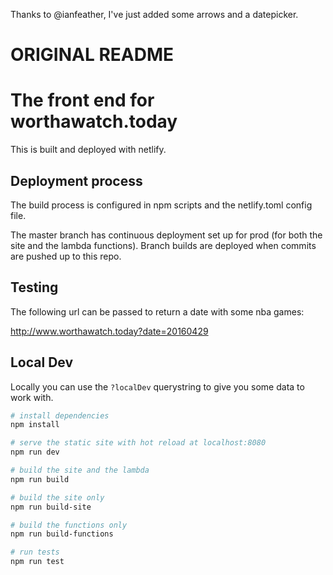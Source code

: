 Thanks to @ianfeather, I've just added some arrows and a datepicker.


# ORIGINAL README

# The front end for worthawatch.today

This is built and deployed with netlify.

## Deployment process

The build process is configured in npm scripts and the netlify.toml config file.

The master branch has continuous deployment set up for prod (for both the site and the lambda functions). Branch builds are deployed when commits are pushed up to this repo.

## Testing

The following url can be passed to return a date with some nba games:

http://www.worthawatch.today?date=20160429

## Local Dev

Locally you can use the `?localDev` querystring to give you some data to work with.

``` bash
# install dependencies
npm install

# serve the static site with hot reload at localhost:8080
npm run dev

# build the site and the lambda
npm run build

# build the site only
npm run build-site

# build the functions only
npm run build-functions

# run tests
npm run test
```
